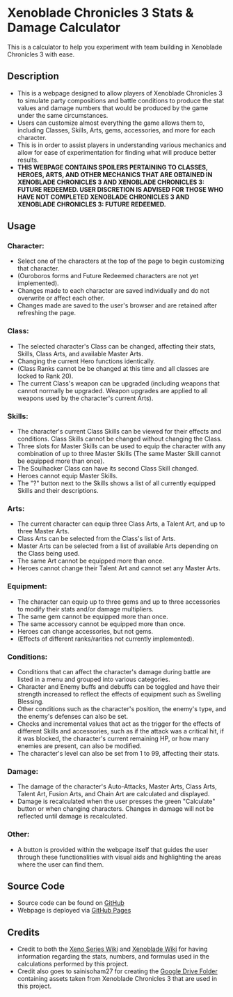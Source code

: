 # Xenoblade Chronicles 3 Stats & Damage Calculator

This is a calculator to help you experiment with team building in Xenoblade Chronicles 3 with ease.

## Description

- This is a webpage designed to allow players of Xenoblade Chronicles 3 to simulate party compositions and battle conditions to produce the stat values and damage numbers that would be produced by the game under the same circumstances.
- Users can customize almost everything the game allows them to, including Classes, Skills, Arts, gems, accessories, and more for each character.
- This is in order to assist players in understanding various mechanics and allow for ease of experimentation for finding what will produce better results.
- **THIS WEBPAGE CONTAINS SPOILERS PERTAINING TO CLASSES, HEROES, ARTS, AND OTHER MECHANICS THAT ARE OBTAINED IN XENOBLADE CHRONICLES 3 AND XENOBLADE CHRONICLES 3: FUTURE REDEEMED. USER DISCRETION IS ADVISED FOR THOSE WHO HAVE NOT COMPLETED XENOBLADE CHRONICLES 3 AND XENOBLADE CHRONICLES 3: FUTURE REDEEMED.**

## Usage

### Character:
- Select one of the characters at the top of the page to begin customizing that character.
- (Ouroboros forms and Future Redeemed characters are not yet implemented).
- Changes made to each character are saved individually and do not overwrite or affect each other.
- Changes made are saved to the user's browser and are retained after refreshing the page.

### Class:
- The selected character's Class can be changed, affecting their stats, Skills, Class Arts, and available Master Arts.
- Changing the current Hero functions identically.
- (Class Ranks cannot be be changed at this time and all classes are locked to Rank 20).
- The current Class's weapon can be upgraded (including weapons that cannot normally be upgraded. Weapon upgrades are applied to all weapons used by the character's current Arts).

### Skills:
- The character's current Class Skills can be viewed for their effects and conditions.
Class Skills cannot be changed without changing the Class.
- Three slots for Master Skills can be used to equip the character with any combination of up to three Master Skills (The same Master Skill cannot be equipped more than once).
- The Soulhacker Class can have its second Class Skill changed.
- Heroes cannot equip Master Skills.
- The "?" button next to the Skills shows a list of all currently equipped Skills and their descriptions.

### Arts:
- The current character can equip three Class Arts, a Talent Art, and up to three Master Arts.
- Class Arts can be selected from the Class's list of Arts.
- Master Arts can be selected from a list of available Arts depending on the Class being used.
- The same Art cannot be equipped more than once.
- Heroes cannot change their Talent Art and cannot set any Master Arts.

### Equipment:
- The character can equip up to three gems and up to three accessories to modify their stats and/or damage multipliers.
- The same gem cannot be equipped more than once.
- The same accessory cannot be equipped more than once.
- Heroes can change accessories, but not gems.
- (Effects of different ranks/rarities not currently implemented).

### Conditions:
- Conditions that can affect the character's damage during battle are listed in a menu and grouped into various categories.
- Character and Enemy buffs and debuffs can be toggled and have their strength increased to reflect the effects of equipment such as Swelling Blessing.
- Other conditions such as the character's position, the enemy's type, and the enemy's defenses can also be set.
- Checks and incremental values that act as the trigger for the effects of different Skills and accessories, such as if the attack was a critical hit, if it was blocked, the character's current remaining HP, or how many enemies are present, can also be modified.
- The character's level can also be set from 1 to 99, affecting their stats.

### Damage:
- The damage of the character's Auto-Attacks, Master Arts, Class Arts, Talent Art, Fusion Arts, and Chain Art are calculated and displayed.
- Damage is recalculated when the user presses the green "Calculate" button or when changing characters. Changes in damage will not be reflected until damage is recalculated.

### Other:
- A button is provided within the webpage itself that guides the user through these functionalities with visual aids and highlighting the areas where the user can find them.

## Source Code

- Source code can be found on [GitHub](https://github.com/Jacob511-hub/XC3StatCalculator)
- Webpage is deployed via [GitHub Pages](https://jacob511-hub.github.io/XC3StatCalculator/)

## Credits

- Credit to both the [Xeno Series Wiki](https://www.xenoserieswiki.org/) and [Xenoblade Wiki](https://xenoblade.fandom.com/) for having information regarding the stats, numbers, and formulas used in the calculations performed by this project.
- Credit also goes to sainisoham27 for creating the [Google Drive Folder](https://drive.google.com/drive/folders/1skV2Fnt5EBIUW3B_wsDmE-bJhDgXqd9Y) containing assets taken from Xenoblade Chronicles 3 that are used in this project.